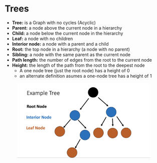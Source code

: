 # Trees

* **Tree:** is a Graph with no cycles (Acyclic)
* **Parent:** a node above the current node in a hierarchy
* **Child:** a node below the current node in the hierarchy
* **Leaf:** a node with no children
* **Interior node:** a node with a parent and a child
* **Root:** the top node in a hierarchy (a node with no parent)
* **Sibling:** a node with the same parent as the current node
* **Path length:** the number of edges from the root to the current node
* **Height:** the length of the path from the root to the deepest node
  * A one node tree (just the root node) has a height of 0
  * an alternate definition asumes a one-node tree has a height of 1

<figure><img src="../../.gitbook/assets/Screenshot 2023-11-10 at 11.02.04 PM.png" alt=""><figcaption></figcaption></figure>

